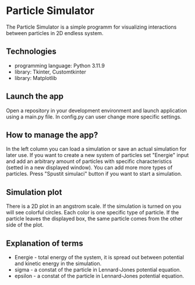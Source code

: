 # Particle Simulator
The Particle Simulator is a simple programm for visualizing interactions between particles in 2D endless system.

## Technologies
* programming language: Python 3.11.9
* library: Tkinter, Customtkinter
* library: Matplotlib

## Launch the app
Open a repository in your development environment and launch application using a main.py file. In config.py can user change more specific settings.

## How to manage the app?
In the left column you can load a simulation or save an actual simulation for later use.
If you want to create a new system of particles set "Energie" input and add an arbitrary amount of particles with specific characteristics (setted in a new displayed window). You can add more more types of particles. Press "Spustit simulaci" button if you want to start a simulation.

## Simulation plot
There is a 2D plot in an angstrom scale. If the simulation is turned on you will see colorful circles. Each color is one specific type of particle. If the particle leaves the displayed box, the same particle comes from the other side of the plot. 

## Explanation of terms
* Energie - total energy of the system, it is spread out between potential and kinetic energy in the simulation.
* sigma - a constat of the particle in Lennard-Jones potential equation.
* epsilon - a constat of the particle in Lennard-Jones potential equation.

